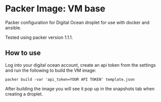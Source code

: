 # Packer Image: VM base
Packer configuration for Digital Ocean droplet for use with docker and ansible.

Tested using packer version 1.1.1.

## How to use
Log into your digital ocean account, create an api token from the settings and
run the following to build the VM image:
```
packer build -var 'api_token=YOUR API TOKEN' template.json
```

After building the image you will see it pop up in the snapshots tab when creating a droplet.
